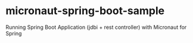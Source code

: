 # micronaut-spring-boot-sample
Running Spring Boot Application (jdbi + rest controller) with Micronaut for Spring
